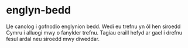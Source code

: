 # englyn-bedd
Lle canolog i gofnodio englynion bedd.
Wedi eu trefnu yn ôl hen siroedd Cymru i alluogi mwy o fanylder trefnu. Tagiau eraill hefyd ar gael i drefnu fesul ardal neu siroedd mwy diweddar.
